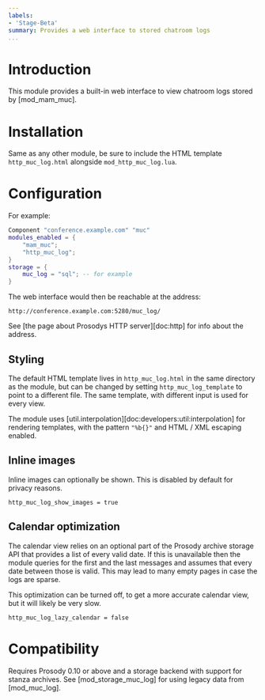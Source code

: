 ```yaml
---
labels:
- 'Stage-Beta'
summary: Provides a web interface to stored chatroom logs
...
```


Introduction
============

This module provides a built-in web interface to view chatroom logs
stored by [mod\_mam\_muc].

Installation
============

Same as any other module, be sure to include the HTML template
`http_muc_log.html` alongside `mod_http_muc_log.lua`.

Configuration
=============

For example:

``` lua
Component "conference.example.com" "muc"
modules_enabled = {
    "mam_muc";
    "http_muc_log";
}
storage = {
    muc_log = "sql"; -- for example
}
```

The web interface would then be reachable at the address:

    http://conference.example.com:5280/muc_log/

See [the page about Prosodys HTTP server][doc:http] for info about the
address.

## Styling

The default HTML template lives in `http_muc_log.html` in the same
directory as the module, but can be changed by setting
`http_muc_log_template` to point to a different file. The same template,
with different input is used for every view.

The module uses [util.interpolation][doc:developers:util:interpolation]
for rendering templates, with the pattern `"%b{}"` and HTML / XML
escaping enabled.

## Inline images

Inline images can optionally be shown. This is disabled by default for
privacy reasons.

``` {.lua}
http_muc_log_show_images = true
```

## Calendar optimization

The calendar view relies on an optional part of the Prosody archive
storage API that provides a list of every valid date. If this is
unavailable then the module queries for the first and the last messages
and assumes that every date between those is valid. This may lead to
many empty pages in case the logs are sparse.

This optimization can be turned off, to get a more accurate calendar
view, but it will likely be very slow.

``` {.lua}
http_muc_log_lazy_calendar = false
```

Compatibility
=============

Requires Prosody 0.10 or above and a storage backend with support for
stanza archives. See [mod\_storage\_muc\_log] for using legacy data from
[mod\_muc\_log].
